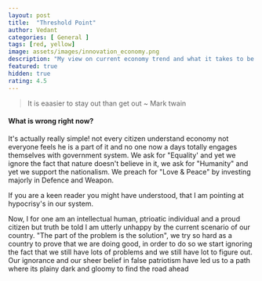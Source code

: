 ```yaml
---
layout: post
title:  "Threshold Point"
author: Vedant
categories: [ General ]
tags: [red, yellow]
image: assets/images/innovation_economy.png
description: "My view on current economy trend and what it takes to be inevitable system."
featured: true
hidden: true
rating: 4.5
---
```


>It is eaasier to stay out than get out ~ Mark twain
#### What is wrong right now?

It's actually really simple! not every citizen understand economy not everyone feels he is a part of it and no one now a days totally engages themselves with government system.
We ask for "Equality' and yet we ignore the fact that nature doesn't believe in it, we ask for "Humanity" and yet we support the nationalism.
We preach for "Love & Peace" by investing majorly in Defence and Weapon.

If you are a keen reader you might have understood, that I am pointing at hypocrisy's in our system.

Now, I for one am an intellectual human, ptrioatic individual and a proud citizen but truth be told I am utterly unhappy by the current scenario of our country.
"The part of the problem is the solution", we try so hard as a country to prove that we are doing good, in order to do so we start ignoring the fact that we still have lots of problems and we still have lot to figure out.
Our ignorance and our sheer belief in false patriotism have led us to a path where its plainy dark and gloomy to find the road ahead




